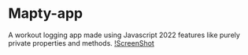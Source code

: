 # Mapty-app
A workout logging app made using Javascript 2022 features like purely private properties and methods. 
[!ScreenShot](https://github.com/notslok/Mapty-app/blob/49b8b701b1a0669df3d9bdd7f064073ff2b4d2b3/Mapty-architecture-final.png)
